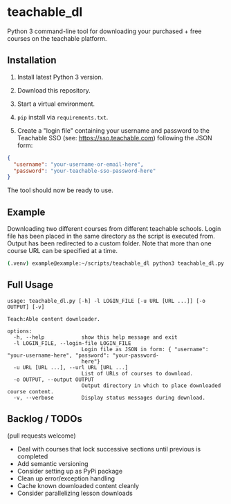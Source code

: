 # teachable_dl

Python 3 command-line tool for downloading your purchased + free courses on the teachable platform.

## Installation

1) Install latest Python 3 version.

2) Download this repository.

3) Start a virtual environment.

4) `pip` install via `requirements.txt`.

5) Create a "login file" containing your username and password to the Teachable SSO (see: https://sso.teachable.com) following the JSON form:
```json
{
  "username": "your-username-or-email-here",
  "password": "your-teachable-sso-password-here"
}
```

The tool should now be ready to use.

## Example

Downloading two different courses from different teachable schools. Login file has been placed in the same directory as the script is executed from. Output has been redirected to a custom folder. Note that more than one course URL can be specified at a time.
```sh
(.venv) example@example:~/scripts/teachable_dl python3 teachable_dl.py -l login_file.json -o ~/online_courses/teachable -u https://courses.data36.com/courses/enrolled/455539 https://milk-street-cooking-school.teachable.com/courses/enrolled/739683
```

## Full Usage

```
usage: teachable_dl.py [-h] -l LOGIN_FILE [-u URL [URL ...]] [-o OUTPUT] [-v]

Teach:Able content downloader.

options:
  -h, --help            show this help message and exit
  -l LOGIN_FILE, --login-file LOGIN_FILE
                        Login file as JSON in form: { "username": "your-username-here", "password": "your-password-
                        here"}
  -u URL [URL ...], --url URL [URL ...]
                        List of URLs of courses to download.
  -o OUTPUT, --output OUTPUT
                        Output directory in which to place downloaded course content.
  -v, --verbose         Display status messages during download.
```

## Backlog / TODOs

(pull requests welcome)

- Deal with courses that lock successive sections until previous is completed
- Add semantic versioning
- Consider setting up as PyPi package
- Clean up error/exception handling
- Cache known downloaded content cleanly
- Consider parallelizing lesson downloads
